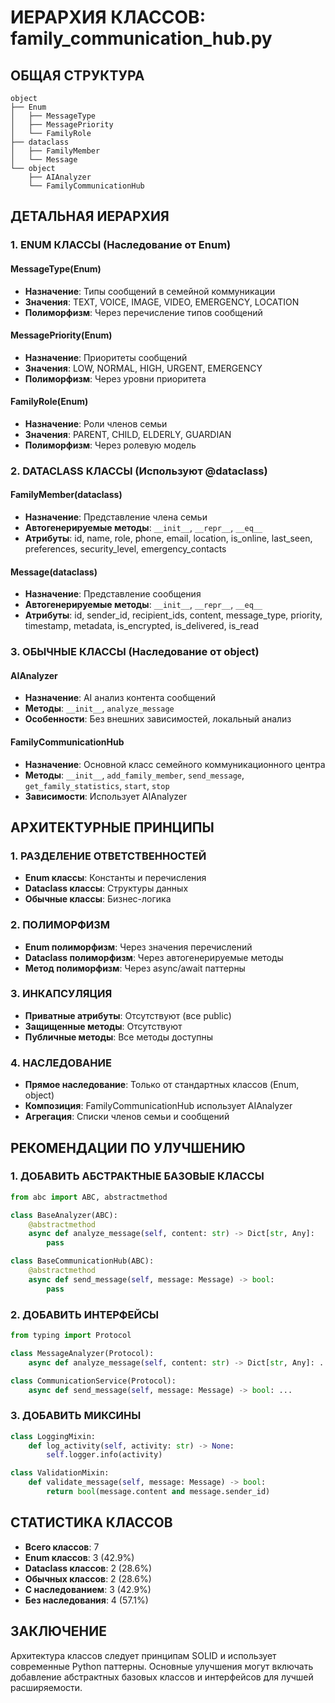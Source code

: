 # ИЕРАРХИЯ КЛАССОВ: family_communication_hub.py

## ОБЩАЯ СТРУКТУРА

```
object
├── Enum
│   ├── MessageType
│   ├── MessagePriority
│   └── FamilyRole
├── dataclass
│   ├── FamilyMember
│   └── Message
└── object
    ├── AIAnalyzer
    └── FamilyCommunicationHub
```

## ДЕТАЛЬНАЯ ИЕРАРХИЯ

### 1. ENUM КЛАССЫ (Наследование от Enum)

#### MessageType(Enum)
- **Назначение**: Типы сообщений в семейной коммуникации
- **Значения**: TEXT, VOICE, IMAGE, VIDEO, EMERGENCY, LOCATION
- **Полиморфизм**: Через перечисление типов сообщений

#### MessagePriority(Enum)  
- **Назначение**: Приоритеты сообщений
- **Значения**: LOW, NORMAL, HIGH, URGENT, EMERGENCY
- **Полиморфизм**: Через уровни приоритета

#### FamilyRole(Enum)
- **Назначение**: Роли членов семьи
- **Значения**: PARENT, CHILD, ELDERLY, GUARDIAN
- **Полиморфизм**: Через ролевую модель

### 2. DATACLASS КЛАССЫ (Используют @dataclass)

#### FamilyMember(dataclass)
- **Назначение**: Представление члена семьи
- **Автогенерируемые методы**: `__init__`, `__repr__`, `__eq__`
- **Атрибуты**: id, name, role, phone, email, location, is_online, last_seen, preferences, security_level, emergency_contacts

#### Message(dataclass)
- **Назначение**: Представление сообщения
- **Автогенерируемые методы**: `__init__`, `__repr__`, `__eq__`
- **Атрибуты**: id, sender_id, recipient_ids, content, message_type, priority, timestamp, metadata, is_encrypted, is_delivered, is_read

### 3. ОБЫЧНЫЕ КЛАССЫ (Наследование от object)

#### AIAnalyzer
- **Назначение**: AI анализ контента сообщений
- **Методы**: `__init__`, `analyze_message`
- **Особенности**: Без внешних зависимостей, локальный анализ

#### FamilyCommunicationHub
- **Назначение**: Основной класс семейного коммуникационного центра
- **Методы**: `__init__`, `add_family_member`, `send_message`, `get_family_statistics`, `start`, `stop`
- **Зависимости**: Использует AIAnalyzer

## АРХИТЕКТУРНЫЕ ПРИНЦИПЫ

### 1. РАЗДЕЛЕНИЕ ОТВЕТСТВЕННОСТЕЙ
- **Enum классы**: Константы и перечисления
- **Dataclass классы**: Структуры данных
- **Обычные классы**: Бизнес-логика

### 2. ПОЛИМОРФИЗМ
- **Enum полиморфизм**: Через значения перечислений
- **Dataclass полиморфизм**: Через автогенерируемые методы
- **Метод полиморфизм**: Через async/await паттерны

### 3. ИНКАПСУЛЯЦИЯ
- **Приватные атрибуты**: Отсутствуют (все public)
- **Защищенные методы**: Отсутствуют
- **Публичные методы**: Все методы доступны

### 4. НАСЛЕДОВАНИЕ
- **Прямое наследование**: Только от стандартных классов (Enum, object)
- **Композиция**: FamilyCommunicationHub использует AIAnalyzer
- **Агрегация**: Списки членов семьи и сообщений

## РЕКОМЕНДАЦИИ ПО УЛУЧШЕНИЮ

### 1. ДОБАВИТЬ АБСТРАКТНЫЕ БАЗОВЫЕ КЛАССЫ
```python
from abc import ABC, abstractmethod

class BaseAnalyzer(ABC):
    @abstractmethod
    async def analyze_message(self, content: str) -> Dict[str, Any]:
        pass

class BaseCommunicationHub(ABC):
    @abstractmethod
    async def send_message(self, message: Message) -> bool:
        pass
```

### 2. ДОБАВИТЬ ИНТЕРФЕЙСЫ
```python
from typing import Protocol

class MessageAnalyzer(Protocol):
    async def analyze_message(self, content: str) -> Dict[str, Any]: ...

class CommunicationService(Protocol):
    async def send_message(self, message: Message) -> bool: ...
```

### 3. ДОБАВИТЬ МИКСИНЫ
```python
class LoggingMixin:
    def log_activity(self, activity: str) -> None:
        self.logger.info(activity)

class ValidationMixin:
    def validate_message(self, message: Message) -> bool:
        return bool(message.content and message.sender_id)
```

## СТАТИСТИКА КЛАССОВ

- **Всего классов**: 7
- **Enum классов**: 3 (42.9%)
- **Dataclass классов**: 2 (28.6%)
- **Обычных классов**: 2 (28.6%)
- **С наследованием**: 3 (42.9%)
- **Без наследования**: 4 (57.1%)

## ЗАКЛЮЧЕНИЕ

Архитектура классов следует принципам SOLID и использует современные Python паттерны. Основные улучшения могут включать добавление абстрактных базовых классов и интерфейсов для лучшей расширяемости.
